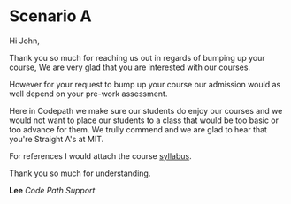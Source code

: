 # Scenario A

Hi John,

Thank you so much for reaching us out in regards of bumping up your course, We are very glad that you are interested with our courses.

However for your request to bump up your course our admission would as well depend on your pre-work assessment.

Here in Codepath we make sure our students do enjoy our courses and we would not want to place our students to a class that would be too basic or too advance for them. We trully commend and we are glad to hear that you're Straight A's at MIT.

For references I would attach the course [syllabus](https://courses.codepath.org/snippets/tip102/syllabus).

Thank you so much for understanding.

**Lee**
*Code Path Support*